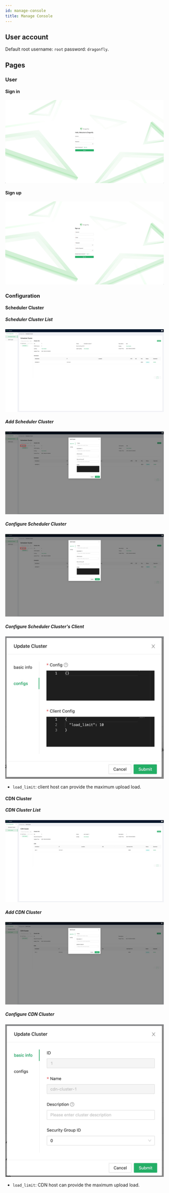 ```yaml
---
id: manage-console
title: Manage Console
---
```


## User account

Default root username: `root` password: `dragonfly`.

## Pages

### User

#### Sign in

![signin](../resource/manager-console/signin.jpg)

#### Sign up

![signup](../resource/manager-console/signup.jpg)

### Configuration

#### Scheduler Cluster

##### Scheduler Cluster List

![scheduler-cluster](../resource/manager-console/scheduler-cluster.jpg)

##### Add Scheduler Cluster

![add-scheduler-cluster](../resource/manager-console/add-scheduler-cluster.jpg)

##### Configure Scheduler Cluster

![add-scheduler-cluster](../resource/manager-console/add-scheduler-cluster.jpg)

##### Configure Scheduler Cluster's Client

![configure-scheduler-cluster-client](../resource/manager-console/configure-scheduler-cluster-client.jpg)

- `load_limit`: client host can provide the maximum upload load.

#### CDN Cluster

##### CDN Cluster List

![cdn-cluster](../resource/manager-console/cdn-cluster.jpg)

##### Add CDN Cluster

![add-cdn-cluster](../resource/manager-console/add-cdn-cluster.jpg)

##### Configure CDN Cluster

![configure-cdn-cluster](../resource/manager-console/configure-cdn-cluster.jpg)

- `load_limit`: CDN host can provide the maximum upload load.
